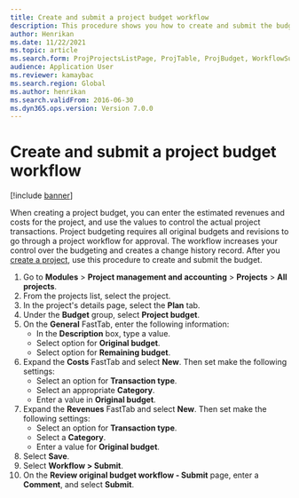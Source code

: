```yaml
---
title: Create and submit a project budget workflow  
description: This procedure shows you how to create and submit the budget for a project. 
author: Henrikan
ms.date: 11/22/2021
ms.topic: article
ms.search.form: ProjProjectsListPage, ProjTable, ProjBudget, WorkflowSubmitDialog   
audience: Application User
ms.reviewer: kamaybac
ms.search.region: Global
ms.author: henrikan
ms.search.validFrom: 2016-06-30 
ms.dyn365.ops.version: Version 7.0.0 
---
```


# Create and submit a project budget workflow

[!include [banner](../../includes/banner.md)]

When creating a project budget, you can enter the estimated revenues and costs for the project, and use the values to control the actual project transactions. Project budgeting requires all original budgets and revisions to go through a project workflow for approval. The workflow increases your control over the budgeting and creates a change history record. After you [create a project](https://docs.microsoft.com/en-us/dynamicsax-2012/appuser-itpro/create-a-project), use this procedure to create and submit the budget.

1. Go to **Modules** > **Project management and accounting** > **Projects** > **All projects**.
1. From the projects list, select the project.
1. In the project's details page, select the **Plan** tab.
1. Under the **Budget** group, select **Project budget**.
1. On the **General** FastTab, enter the following information:
   - In the **Description** box, type a value.
   - Select option for **Original budget**.
   - Select option for **Remaining budget**.
1. Expand the **Costs** FastTab and select **New**. Then set make the following settings:
   - Select an option for **Transaction type**.
   - Select an appropriate **Category**.
   - Enter a value in **Original budget**.
1. Expand the **Revenues** FastTab and select **New**. Then set make the following settings:
   - Select an option for **Transaction type**.
   - Select a  **Category**.
   - Enter a value for **Original budget**.
1. Select **Save**.
1. Select **Workflow \> Submit**.
1. On the **Review original budget workflow - Submit** page, enter a **Comment**, and select **Submit**.
